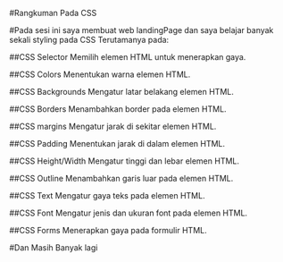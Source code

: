 #Rangkuman Pada CSS


#Pada sesi ini saya membuat web landingPage dan saya belajar banyak sekali styling pada CSS Terutamanya pada:

##CSS Selector
Memilih elemen HTML untuk menerapkan gaya.

##CSS Colors
Menentukan warna elemen HTML.

##CSS Backgrounds
Mengatur latar belakang elemen HTML.

##CSS Borders
Menambahkan border pada elemen HTML.

##CSS margins
Mengatur jarak di sekitar elemen HTML.

##CSS Padding
Menentukan jarak di dalam elemen HTML.

##CSS Height/Width
Mengatur tinggi dan lebar elemen HTML.

##CSS Outline
Menambahkan garis luar pada elemen HTML.

##CSS Text
Mengatur gaya teks pada elemen HTML.

##CSS Font
Mengatur jenis dan ukuran font pada elemen HTML.

##CSS Forms 
Menerapkan gaya pada formulir HTML.

#Dan Masih Banyak lagi